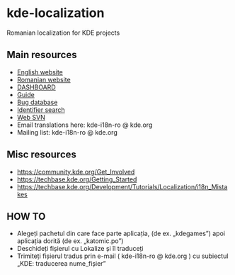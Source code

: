 # kde-localization
Romanian localization for KDE projects

## Main resources
* [English website](http://i18n.kde.org/team-infos.php?teamcode=ro)
* [Romanian website](https://ro.kde.org/)
* [DASHBOARD](http://l10n.kde.org/stats/gui/trunk-kde4/team/ro/)
* [Guide](https://ro.kde.org/Indrumar/)
* [Bug database](https://bugs.kde.org/)
* [Identifier search](http://lxr.kde.org/)
* [Web SVN](https://websvn.kde.org/)
* Email translations here: kde-i18n-ro @ kde.org
* Mailing list: kde-i18n-ro @ kde.org

## Misc resources
* https://community.kde.org/Get_Involved
* https://techbase.kde.org/Getting_Started
* https://techbase.kde.org/Development/Tutorials/Localization/i18n_Mistakes
 
## HOW TO
* Alegeți pachetul din care face parte aplicația, (de ex. „kdegames”) apoi aplicația dorită (de ex. „katomic.po”)
* Deschideți fișierul cu Lokalize și îl traduceți
* Trimiteți fișierul tradus prin e-mail ( kde-i18n-ro @ kde.org ) cu subiectul „KDE: traducerea nume_fișier” 
